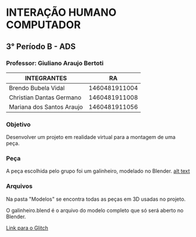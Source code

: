 # INTERAÇÃO HUMANO COMPUTADOR 
## 3° Período B - ADS

### Professor: Giuliano Araujo Bertoti


| INTEGRANTES               | RA            | 
| ------------------------- |:-------------:|
| Brendo Bubela Vidal       | 1460481911004 | 
| Christian Dantas Germano  | 1460481911008 |   
| Mariana dos Santos Araujo | 1460481911056 |   

### Objetivo
Desenvolver um projeto em realidade virtual para a montagem de uma peça.

### Peça
A peça escolhida pelo grupo foi um galinheiro, modelado no Blender. 
[alt text](https://github.com/Marianaaraujo17/IHC/blob/master/Galinheiro.PNG)

### Arquivos
Na pasta "Modelos" se encontra todas as peças em 3D usadas no projeto.

O galinheiro.blend é o arquivo do modelo completo que só será aberto no Blender.

[Link para o Glitch](https://glitch.com/edit/#!/flying-bubbly-sprint?path=index.html%3A9%3A8 )



